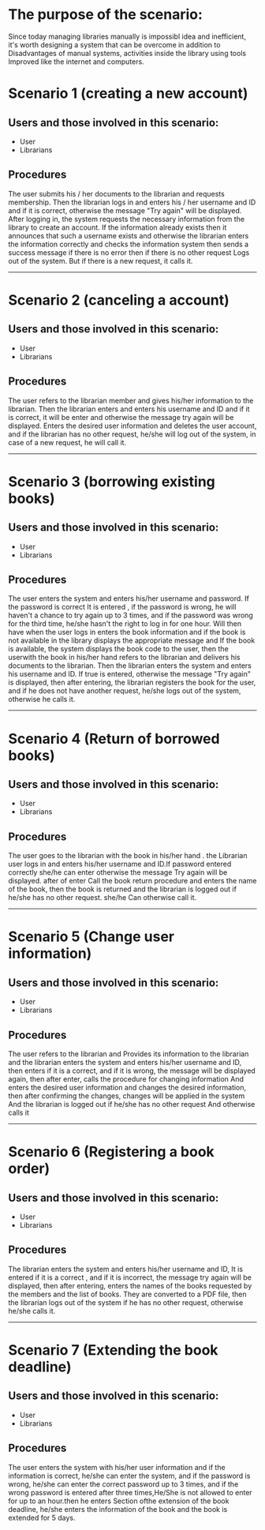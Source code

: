 # The purpose of the scenario:

Since today managing libraries manually is impossibl idea and inefficient, it's worth designing a system that can be overcome in addition to Disadvantages of manual systems, activities inside the library using tools Improved like the internet and computers. 

# Scenario 1 (creating a new account)
## Users and those involved in this scenario:
* User
* Librarians 

## Procedures
The user submits his / her documents to the librarian and requests membership. Then the librarian logs in and enters his / her username and ID and if it is correct, otherwise the message "Try again" will be displayed. After logging in, the system requests the necessary information from the library to create an account. If the information already exists then it announces that such a username exists and otherwise the librarian enters the information correctly and checks the information system then sends a success message if there is no error then if there is no other request Logs out of the system. But if there is a new request, it calls it.

--------------------------------------------------------------
# Scenario 2 (canceling a account)
## Users and those involved in this scenario:
* User
* Librarians 

## Procedures
The user refers to the librarian member and gives his/her information to the librarian. Then the librarian enters and enters his username and ID and if it is correct, it will be enter and otherwise the message try again will be displayed. Enters the desired user information and deletes the user account, and if the librarian has no other request, he/she will log out of the system, in case of a new request, he will call it.

---------------------------------------------------------------
# Scenario 3 (borrowing existing books)
## Users and those involved in this scenario:
* User
* Librarians 

## Procedures

The user enters the system and enters his/her username and password. If the password is correct It is entered
 , if the password is wrong, he will haven't a chance to try again up to 3 times, and if the password was wrong for the third time, he/she hasn't the right to log in for one hour. Will then have when the user logs in enters the book information and if the book is not available in the library displays the appropriate message and If the book is available, the system displays the book code to the user, then the userwith the book in his/her hand refers to the librarian and delivers his documents to the librarian. Then the librarian enters the system and enters his username and ID. If true
 is entered, otherwise the message "Try again" is displayed, then after entering, the librarian registers the book for the user, and if he does not have another request, he/she logs out of the system, otherwise he calls it.


---------------------------------------------------------------
# Scenario 4 (Return of borrowed books)
## Users and those involved in this scenario:
* User
* Librarians 

## Procedures

The user goes to the librarian with the book in his/her hand . the Librarian user
 logs in and enters his/her username and ID.If password entered correctly she/he can enter otherwise the message Try again will be displayed.
after of enter
 Call the book return procedure and enters the name of the book, then the book is returned and the librarian is logged out if he/she has no other request. she/he Can otherwise call it.

----------------------------------------------------------------
# Scenario 5 (Change user information)
## Users and those involved in this scenario:
* User
* Librarians 

## Procedures

 The user refers to the librarian and Provides its information to the librarian
and the librarian enters the system and enters his/her username and ID, then enters if it is a correct, and if it is wrong, the message will be displayed again, then after enter,  calls the procedure  for changing information
 And enters the desired user information and changes the desired information, then after confirming the changes, changes will be applied in the system And the librarian is logged out if he/she has no other request And otherwise calls it



----------------------------------------------------------------
# Scenario 6 (Registering a book order)
## Users and those involved in this scenario:
* User
* Librarians 

## Procedures

The librarian enters the system and enters his/her username and ID, It is entered
 if it is a correct , and if it is incorrect, the message try again will be displayed, then after entering, enters the names of the books requested by the members and the list of books. They are converted to a PDF file, then the librarian logs out of the system if he has no other request, otherwise he/she calls it.


----------------------------------------------------------------
# Scenario 7 (Extending the book deadline)
## Users and those involved in this scenario:
* User
* Librarians 

## Procedures

The user enters the system with his/her user information and if the information is correct, he/she can enter the system, and if the password is wrong, he/she can enter the correct password up to 3 times, and if the wrong password is entered after three times,He/She is not allowed to enter for up to an hour.then he enters Section ofthe extension of the book deadline, he/she enters the information of the book and the book is extended for 5 days.



